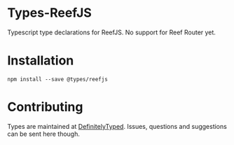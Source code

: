 # Types-ReefJS
Typescript type declarations for ReefJS. No support for Reef Router yet.

# Installation
```
npm install --save @types/reefjs
```

# Contributing 
Types are maintained at [DefinitelyTyped](https://github.com/DefinitelyTyped/DefinitelyTyped). Issues, questions and suggestions can be sent here though.
